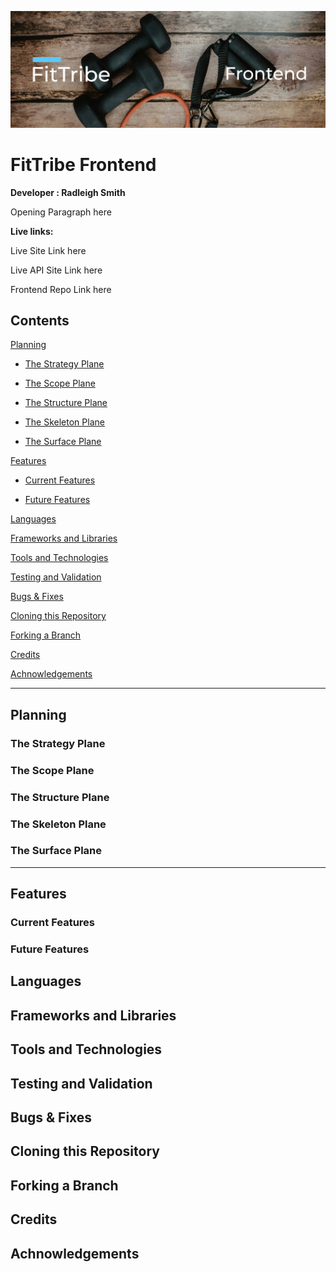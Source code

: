 ![FitTribe Frontend Banner](docs/readme_images/frontend_banner.png)

# FitTribe Frontend

**Developer : Radleigh Smith**

Opening Paragraph here

**Live links:**

Live Site Link here

Live API Site Link here

Frontend Repo Link here



## Contents

[Planning](#planning)

- [The Strategy Plane](#the-strategy-plane)

- [The Scope Plane](#the-scope-plane)

- [The Structure Plane](#the-structure-plane)

- [The Skeleton Plane](#the-skeleton-plane)

- [The Surface Plane](#the-surface-plane)

[Features](#features)

- [Current Features](#current-features)

- [Future Features](#future-features)

[Languages](#languages)

[Frameworks and Libraries](#frameworks-and-libraries)

[Tools and Technologies](#tools-and-technologies)

[Testing and Validation](#testing-and-validation)

[Bugs & Fixes](#bugs--fixes)

[Cloning this Repository](#cloning-this-repository)

[Forking a Branch](#forking-a-branch)

[Credits](#credits)

[Achnowledgements](#achnowledgements)

--- 

## Planning

### The Strategy Plane

### The Scope Plane

### The Structure Plane

### The Skeleton Plane

### The Surface Plane

---

## Features

### Current Features

### Future Features

## Languages

## Frameworks and Libraries

## Tools and Technologies

## Testing and Validation

## Bugs & Fixes

## Cloning this Repository

## Forking a Branch

## Credits

## Achnowledgements

